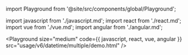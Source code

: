 import Playground from '@site/src/components/global/Playground';

import javascript from './javascript.md';
import react from './react.md';
import vue from './vue.md';
import angular from './angular.md';

<Playground size="medium" code={{ javascript, react, vue, angular }} src="usage/v6/datetime/multiple/demo.html" />

